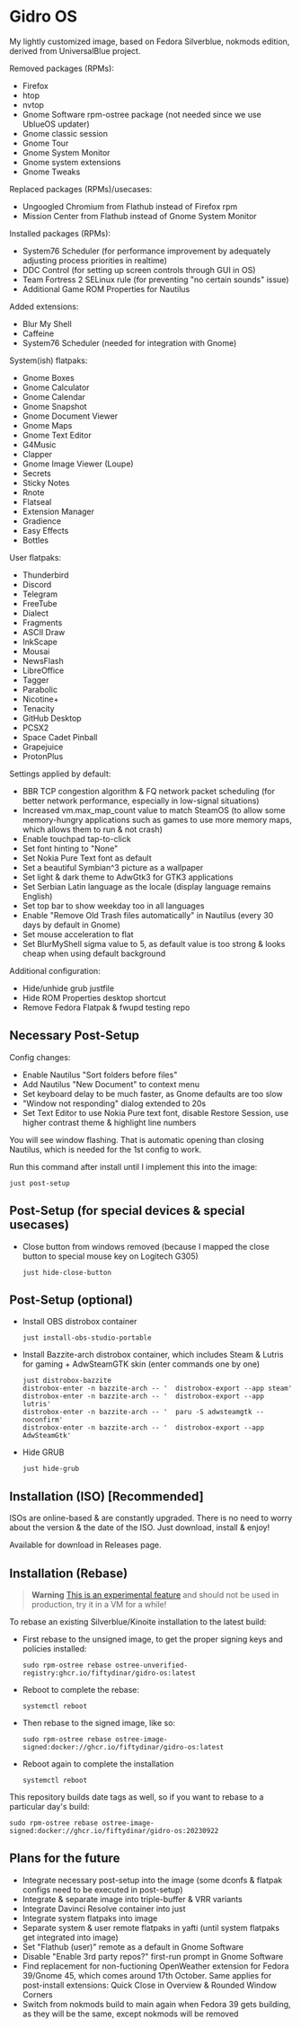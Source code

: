 # Gidro OS

My lightly customized image, based on Fedora Silverblue, nokmods edition, derived from UniversalBlue project.

Removed packages (RPMs):
- Firefox
- htop
- nvtop
- Gnome Software rpm-ostree package (not needed since we use UblueOS updater)
- Gnome classic session
- Gnome Tour
- Gnome System Monitor
- Gnome system extensions
- Gnome Tweaks

Replaced packages (RPMs)/usecases:
- Ungoogled Chromium from Flathub instead of Firefox rpm
- Mission Center from Flathub instead of Gnome System Monitor

Installed packages (RPMs):
- System76 Scheduler (for performance improvement by adequately adjusting process priorities in realtime)
- DDC Control (for setting up screen controls through GUI in OS)
- Team Fortress 2 SELinux rule (for preventing "no certain sounds" issue)
- Additional Game ROM Properties for Nautilus

Added extensions:
- Blur My Shell
- Caffeine
- System76 Scheduler (needed for integration with Gnome)

System(ish) flatpaks:
- Gnome Boxes
- Gnome Calculator
- Gnome Calendar
- Gnome Snapshot
- Gnome Document Viewer
- Gnome Maps
- Gnome Text Editor
- G4Music
- Clapper
- Gnome Image Viewer (Loupe)
- Secrets
- Sticky Notes
- Rnote
- Flatseal
- Extension Manager
- Gradience
- Easy Effects
- Bottles

User flatpaks:
- Thunderbird
- Discord
- Telegram
- FreeTube
- Dialect
- Fragments
- ASCII Draw
- InkScape
- Mousai
- NewsFlash
- LibreOffice
- Tagger
- Parabolic
- Nicotine+
- Tenacity
- GitHub Desktop
- PCSX2
- Space Cadet Pinball
- Grapejuice
- ProtonPlus

Settings applied by default:
- BBR TCP congestion algorithm & FQ network packet scheduling (for better network performance, especially in low-signal situations)
- Increased vm.max_map_count value to match SteamOS (to allow some memory-hungry applications such as games to use more memory maps, which allows them to run & not crash)
- Enable touchpad tap-to-click
- Set font hinting to "None"
- Set Nokia Pure Text font as default
- Set a beautiful Symbian^3 picture as a wallpaper
- Set light & dark theme to AdwGtk3 for GTK3 applications
- Set Serbian Latin language as the locale (display language remains English)
- Set top bar to show weekday too in all languages
- Enable "Remove Old Trash files automatically" in Nautilus (every 30 days by default in Gnome)
- Set mouse acceleration to flat 
- Set BlurMyShell sigma value to 5, as default value is too strong & looks cheap when using default background

Additional configuration:
- Hide/unhide grub justfile
- Hide ROM Properties desktop shortcut
- Remove Fedora Flatpak & fwupd testing repo

## Necessary Post-Setup

Config changes:
- Enable Nautilus "Sort folders before files"
- Add Nautilus "New Document" to context menu
- Set keyboard delay to be much faster, as Gnome defaults are too slow
- "Window not responding" dialog extended to 20s
- Set Text Editor to use Nokia Pure text font, disable Restore Session, use higher contrast theme & highlight line numbers

You will see window flashing. That is automatic opening than closing Nautilus, which is needed for the 1st config to work.

Run this command after install until I implement this into the image:
  ```
just post-setup
  ```

## Post-Setup (for special devices & special usecases)
- Close button from windows removed (because I mapped the close button to special mouse key on Logitech G305)
  ```
  just hide-close-button
  ```

## Post-Setup (optional)
- Install OBS distrobox container
  ```
  just install-obs-studio-portable
  ```
- Install Bazzite-arch distrobox container, which includes Steam & Lutris for gaming + AdwSteamGTK skin (enter commands one by one)
  ```
  just distrobox-bazzite
  distrobox-enter -n bazzite-arch -- '  distrobox-export --app steam'
  distrobox-enter -n bazzite-arch -- '  distrobox-export --app lutris'
  distrobox-enter -n bazzite-arch -- '  paru -S adwsteamgtk --noconfirm'
  distrobox-enter -n bazzite-arch -- '  distrobox-export --app AdwSteamGtk'
  ```
- Hide GRUB
  ```
  just hide-grub
  ```

## Installation (ISO) [Recommended]

ISOs are online-based & are constantly upgraded. There is no need to worry about the version & the date of the ISO.
Just download, install & enjoy!

Available for download in Releases page.

## Installation (Rebase)

> **Warning**
> [This is an experimental feature](https://www.fedoraproject.org/wiki/Changes/OstreeNativeContainerStable) and should not be used in production, try it in a VM for a while!

To rebase an existing Silverblue/Kinoite installation to the latest build:

- First rebase to the unsigned image, to get the proper signing keys and policies installed:
  ```
  sudo rpm-ostree rebase ostree-unverified-registry:ghcr.io/fiftydinar/gidro-os:latest
  ```
- Reboot to complete the rebase:
  ```
  systemctl reboot
  ```
- Then rebase to the signed image, like so:
  ```
  sudo rpm-ostree rebase ostree-image-signed:docker://ghcr.io/fiftydinar/gidro-os:latest
  ```
- Reboot again to complete the installation
  ```
  systemctl reboot
  ```

This repository builds date tags as well, so if you want to rebase to a particular day's build:

```
sudo rpm-ostree rebase ostree-image-signed:docker://ghcr.io/fiftydinar/gidro-os:20230922
```

## Plans for the future
- Integrate necessary post-setup into the image (some dconfs & flatpak configs need to be executed in post-setup)
- Integrate & separate image into triple-buffer & VRR variants
- Integrate Davinci Resolve container into just
- Integrate system flatpaks into image
- Separate system & user remote flatpaks in yafti (until system flatpaks get integrated into image)
- Set "Flathub (user)" remote as a default in Gnome Software
- Disable "Enable 3rd party repos?" first-run prompt in Gnome Software
- Find replacement for non-fuctioning OpenWeather extension for Fedora 39/Gnome 45, which comes around 17th October. Same applies for post-install extensions: Quick Close in Overview & Rounded Window Corners
- Switch from nokmods build to main again when Fedora 39 gets building, as they will be the same, except nokmods will be removed
